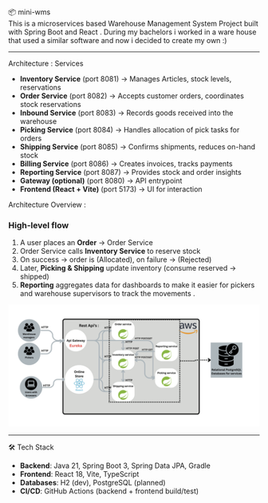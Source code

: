 📦 mini-wms  
This is a microservices based Warehouse Management System Project built with Spring Boot and React . During my bachelors i worked in a ware house that used a similar software and now i decided to create my own :)

---


 Architecture : 
Services
- **Inventory Service** (port 8081) → Manages Articles, stock levels, reservations  
- **Order Service** (port 8082) → Accepts customer orders, coordinates stock reservations  
- **Inbound Service** (port 8083) → Records goods received into the warehouse  
- **Picking Service** (port 8084) → Handles allocation of pick tasks for orders  
- **Shipping Service** (port 8085) → Confirms shipments, reduces on-hand stock  
- **Billing Service** (port 8086) → Creates invoices, tracks payments  
- **Reporting Service** (port 8087) → Provides stock and order insights  
- **Gateway (optional)** (port 8080) → API entrypoint  
- **Frontend (React + Vite)** (port 5173) → UI for interaction

Architecture Overview : 


### High-level flow
1. A user places an **Order** → Order Service  
2. Order Service calls **Inventory Service** to reserve stock  
3. On success → order is (Allocated), on failure → (Rejected)  
4. Later, **Picking & Shipping** update inventory (consume reserved → shipped)  
5. **Reporting** aggregates data for dashboards to make it easier for pickers and warehouse supervisors to track the movements .


![Architecture Diagram](docs/Architecture.png)



---

🛠️ Tech Stack
- **Backend**: Java 21, Spring Boot 3, Spring Data JPA, Gradle  
- **Frontend**: React 18, Vite, TypeScript  
- **Databases**: H2 (dev), PostgreSQL (planned)  
- **CI/CD**: GitHub Actions (backend + frontend build/test)  



